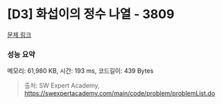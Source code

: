 # [D3] 화섭이의 정수 나열 - 3809 

[문제 링크](https://swexpertacademy.com/main/code/problem/problemDetail.do?contestProbId=AWHz7xD6A20DFAVB) 

### 성능 요약

메모리: 61,980 KB, 시간: 193 ms, 코드길이: 439 Bytes



> 출처: SW Expert Academy, https://swexpertacademy.com/main/code/problem/problemList.do